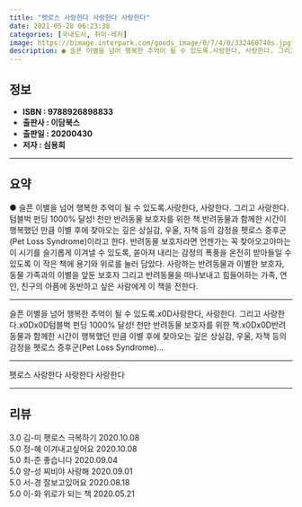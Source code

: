 ```yaml
---
title: "펫로스 사랑한다 사랑한다 사랑한다"
date: 2021-05-28 06:23:38
categories: [국내도서, 취미-레저]
image: https://bimage.interpark.com/goods_image/0/7/4/0/332460740s.jpg
description: ● 슬픈 이별을 넘어 행복한 추억이 될 수 있도록.사랑한다, 사랑한다. 그리고 사랑한다.텀블벅 펀딩 1000% 달성! 천만 반려동물 보호자를 위한 책.반려동물과 함께한 시간이 행복했던 만큼 이별 후에 찾아오는 깊은 상실감, 우울, 자책 등의 감정을 펫로스 증후군(Pet Loss Syn
---
```


## **정보**

- **ISBN : 9788926898833**
- **출판사 : 이담북스**
- **출판일 : 20200430**
- **저자 : 심용희**

------



## **요약**

●  슬픈 이별을 넘어 행복한 추억이 될 수 있도록.사랑한다, 사랑한다. 그리고 사랑한다.텀블벅 펀딩 1000% 달성! 천만 반려동물 보호자를 위한 책.반려동물과 함께한 시간이 행복했던 만큼 이별 후에 찾아오는 깊은 상실감, 우울, 자책 등의 감정을 펫로스 증후군(Pet Loss Syndrome)이라고 한다. 반려동물 보호자라면 언젠가는 꼭 찾아오고야마는 이 시기를 슬기롭게 이겨낼 수 있도록, 쏟아져 내리는 감정의 폭풍을 온전히 받아들일 수 있도록 이 작은 책에 용기와 위로를 눌러 담았다. 사랑하는 반려동물과 이별한 보호자, 동물 가족과의 이별을 앞둔 보호자 그리고 반려동물을 떠나보내고 힘들어하는 가족, 연인, 친구의 아픔에 동반하고 싶은 사람에게 이 책을 전한다.

------

슬픈 이별을 넘어 행복한 추억이 될 수 있도록.x0D사랑한다, 사랑한다. 그리고 사랑한다.x0Dx0D텀블벅 펀딩 1000% 달성! 천만 반려동물 보호자를 위한 책.x0Dx0D반려동물과 함께한 시간이 행복했던 만큼 이별 후에 찾아오는 깊은 상실감, 우울, 자책 등의 감정을 펫로스 증후군(Pet Loss Syndrome)... 

------


펫로스 사랑한다 사랑한다 사랑한다 

------


## **리뷰** 

3.0 김-미 펫로스 극복하기 2020.10.08 <br/>5.0 정-혜 이겨내고싶어요 2020.10.08 <br/>5.0 최-준 좋습니다 2020.09.04 <br/>5.0 양-성 찌비야 사랑해 2020.09.01 <br/>5.0 서-경 잘보고있어요 2020.08.18 <br/>5.0 이-화 위로가 되는 책 2020.05.21 <br/>